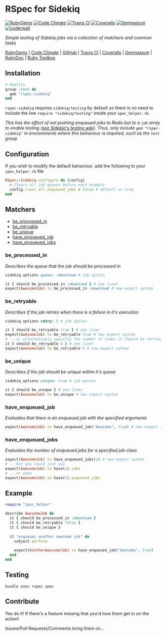 # RSpec for Sidekiq

[![RubyGems][gem_version_badge]][ruby_gems]
[![Code Climate][code_climate_badge]][code_climate]
[![Travis CI][travis_ci_badge]][travis_ci]
[![Coveralls][coveralls_badge]][coveralls]
[![Gemnasium][gemnasium_badge]][gemnasium]
[![coderwall][coderwall_badge]][coderwall]

*Simple testing of Sidekiq jobs via a collection of matchers and common tasks*

[RubyGems][ruby_gems] |
[Code Climate][code_climate] |
[GitHub][github] |
[Travis CI][travis_ci] |
[Coveralls][coveralls] |
[Gemnasium][gemnasium] |
[RubyDoc][ruby_doc] |
[Ruby Toolbox][ruby_toolbox]

## Installation
```ruby
# Gemfile
group :test do
  gem "rspec-sidekiq"
end
```
```rspec-sidekiq``` requires ```sidekiq/testing``` by default so there is no need to include the line ```require "sidekiq/testing"``` inside your ```spec_helper.rb```.

*This has the effect of not pushing enqueued jobs to Redis but to a ```job``` array to enable testing ([see Sidekiq's testing wiki](https://github.com/mperham/sidekiq/wiki/Testing)). Thus, only include ```gem "rspec-sidekiq"``` in environments where this behaviour is required, such as the ```test``` group*

## Configuration
If you wish to modify the default behaviour, add the following to your ```spec_helper.rb``` file
```ruby
RSpec::Sidekiq.configure do |config|
  # Clears all job queues before each example
  config.clear_all_enqueued_jobs = false # default => true
end
```

## Matchers
* [be_processed_in](#be_processed_in)
* [be_retryable](#be_retryable)
* [be_unique](#be_unique)
* [have_enqueued_job](#have_enqueued_job)
* [have_enqueued_jobs](#have_enqueued_jobs)

### be_processed_in
*Describes the queue that the job should be processed in*
```ruby
sidekiq_options queue: :download # job option

it { should be_processed_in :download } # one liner
expect(AwesomeJob).to be_processed_in :download # new expect syntax
```

### be_retryable
*Describes if the job retries when there is a failure in it's execution*
```ruby
sidekiq_options retry: 5 # job option

it { should be_retryable true } # one liner
expect(AwesomeJob).to be_retryable true # new expect syntax
# ...or alternatively specifiy the number of times it should be retried
it { should be_retryable 5 } # one liner
expect(AwesomeJob).to be_retryable 5 # new expect syntax
```

### be_unique
*Describes if the job should be unique within it's queue*
```ruby
sidekiq_options unique: true # job option

it { should be_unique } # one liner
expect(AwesomeJob).to be_unique # new expect syntax
```

### have_enqueued_job
*Evaluates that there is an enqueued job with the specified arguments*
```ruby
expect(AwesomeJob).to have_enqueued_job("Awesome", true) # new expect syntax
```

### have_enqueued_jobs
*Evaluates the number of enqueued jobs for a specified job class*
```ruby
expect(AwesomeJob).to have_enqueued_jobs(1) # new expect syntax
# ...but you could just use
expect(AwesomeJob).to have(1).jobs
# ...or even
expect(AwesomeJob).to have(1).enqueued.jobs
```

## Example
```ruby
require "spec_helper"

describe AwesomeJob do
  it { should be_processed_in :download }
  it { should be_retryable false }
  it { should be_unique }
  
  it "enqueues another awesome job" do
    subject.perform
  
    expect(AnotherAwesomeJob).to have_enqueued_job("Awesome", true)
  end
end
```

## Testing
```bundle exec rspec spec```

## Contribute
Yes do it! If there's a feature missing that you'd love them get in on the action!

Issues/Pull Requests/Comments bring them on...

[code_climate]: https://codeclimate.com/github/philostler/rspec-sidekiq
[code_climate_badge]: https://codeclimate.com/github/philostler/rspec-sidekiq.png
[coderwall]: https://coderwall.com/philostler
[coderwall_badge]: https://api.coderwall.com/philostler/endorsecount.png
[coveralls]: https://coveralls.io/r/philostler/rspec-sidekiq
[coveralls_badge]: https://coveralls.io/repos/philostler/rspec-sidekiq/badge.png?branch=master
[gem_version_badge]: https://badge.fury.io/rb/rspec-sidekiq.png
[gemnasium]: https://gemnasium.com/philostler/rspec-sidekiq
[gemnasium_badge]: https://gemnasium.com/philostler/rspec-sidekiq.png
[github]: http://github.com/philostler/rspec-sidekiq
[ruby_doc]: http://rubydoc.info/github/philostler/rspec-sidekiq/master/frames
[ruby_gems]: http://rubygems.org/gems/rspec-sidekiq
[ruby_toolbox]: http://www.ruby-toolbox.com/projects/rspec-sidekiq
[travis_ci]: http://travis-ci.org/philostler/rspec-sidekiq
[travis_ci_badge]: https://secure.travis-ci.org/philostler/rspec-sidekiq.png

